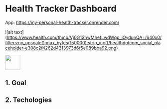 # Health Tracker Dashboard
App: https://my-personal-health-tracker.onrender.com/

![alt text] (https://www.health.com/thmb/Vj0G1ShwMhefLwdWqp_iOydunQA=/640x0/filters:no_upscale():max_bytes(150000):strip_icc()/healthdotcom_social_placeholder-e308c2f4262d4313973d6f5e089bba92.png)

<img src="https://github.com/favicon.ico" width="48">

## 1. Goal
## 2. Techologies
